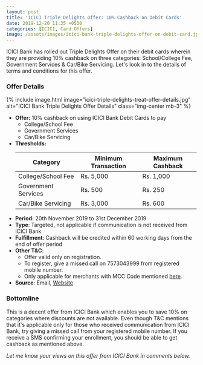 ```yaml
---
layout: post
title: 'ICICI Triple Delights Offer: 10% Cashback on Debit Cards'
date: 2019-12-20 11:35 +0530
categories: [ICICI, Card Offers]
image: /assets/images/icici-bank-triple-delights-offer-on-debit-card.jpg
---
```


ICICI Bank has rolled out Triple Delights Offer on their debit cards wherein they are providing 10% cashback on three categories: School/College Fee, Government Services & Car/Bike Servicing. Let's look in to the details of terms and conditions for this offer.

### Offer Details

{% include image.html image="icici-triple-delights-treat-offer-details.jpg" alt="ICICI Bank Triple Delights Offer Details" class="img-center mb-3" %}

- **Offer:** 10% cashback on using ICICI Bank Debit Cards to pay
  - College/School Fee
  - Government Services
  - Car/Bike Servicing
- **Thresholds:**
  <table class="table" style="display: block;overflow-x: auto;">
    <thead class="thead-dark">
        <tr>
        	<th scope="col"> Category</th>
            <th scope="col"> Minimum Transaction</th>
            <th scope="col"> Maximum Cashback</th>
        </tr>
    </thead>
    <tbody>
        <tr>
        	<td> College/School Fee </td>
        	<td> Rs. 5,000 </td>
            <td> Rs. 1,000 </td>
        </tr>
        <tr>
        	<td> Government Services </td>
        	<td> Rs. 500 </td>
            <td> Rs. 250 </td>
        </tr>
        <tr>
        	<td> Car/Bike Servicing </td>
        	<td> Rs. 3,000 </td>
            <td> Rs. 600 </td>
        </tr>
    </tbody>
  </table>
- **Period:** 20th November 2019 to 31st December 2019
- **Type**: Targeted, not applicable if communication is not received from ICICI Bank
- **Fulfillment**: Cashback will be credited within 60 working days from the end of offer period
- **Other T&C**:
  - Offer valid only on registration.
  - To register, give a missed call on 7573043999 from registered mobile number.
  - Only applicable for merchants with MCC Code mentioned [here](https://www.icicibank.com/managed-assets/docs/offers/triple-delights-merchant-type-list.pdf).
- **Source**: Email, [Website](https://www.icicibank.com/offers/triple-delights-offer.page)

### Bottomline

This is a decent offer from ICICI Bank which enables you to save 10% on categories where discounts are not available. Even though T&C mentions that it's applicable only for those who received communication from ICICI Bank, try giving a missed call from your registered mobile number. If you receive a SMS confirming your enrollment, you should be able to get cashback as mentioned above.

_Let me know your views on this offer from ICICI Bank in comments below._
